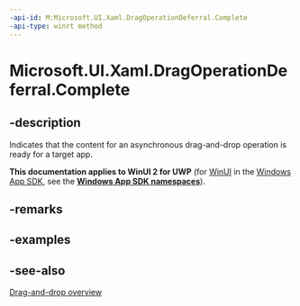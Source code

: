 ```yaml
---
-api-id: M:Microsoft.UI.Xaml.DragOperationDeferral.Complete
-api-type: winrt method
---
```


<!-- Method syntax
public void Complete()
-->

# Microsoft.UI.Xaml.DragOperationDeferral.Complete

## -description
Indicates that the content for an asynchronous drag-and-drop operation is ready for a target app.

**This documentation applies to WinUI 2 for UWP** (for [WinUI](/windows/apps/winui/winui3/) in the [Windows App SDK](/windows/apps/windows-app-sdk/), see the **[Windows App SDK namespaces](/windows/windows-app-sdk/api/winrt/)**).

## -remarks

## -examples

## -see-also

[Drag-and-drop overview](/windows/apps/design/input/drag-and-drop)

